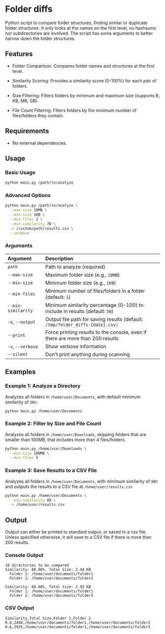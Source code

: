 # Folder diffs

Python script to compare folder structures, finding similar or duplicate folder structures. It only looks at the names on the first level, no hashsums nor subdirectories are involved. The script has some arguments to better narrow down the folder structures.

## Features

- Folder Comparison: Compares folder names and structures at the first level.

- Similarity Scoring: Provides a similarity score (0-100%) for each pair of folders.

- Size Filtering: Filters folders by minimum and maximum size (supports B, KB, MB, GB).

- File Count Filtering: Filters folders by the minimum number of files/folders they contain.

## Requirements

- No external dependencies.

## Usage

### Basic Usage

``` bash
python main.py /path/to/analyze
```

### Advanced Options

``` bash
python main.py /path/to/analyze \
  --max-size 10MB \
  --min-size 1KB \
  --min-files 2 \
  --min-similarity 70 \
  -o /custom/path/results.csv \
  --verbose
```

### Arguments

| Argument           | Description                                                                    |
|:-------------------|:-------------------------------------------------------------------------------|
| `path`             | Path to analyze (required)                                                     |
| `--max-size`       | Maximum folder size (e.g., `10MB`)                                             |
| `--min-size`       | Minimum folder size (e.g., `1KB`)                                              |
| `--min-files`      | Minimum number of files/folders in a folder (default: `1`)                     |
| `--min-similarity` | Minimum similarity percentage (0-100) to include in results (default: `50`)    |
| `-o`, `--output`   | Output file path for saving results (default: `/tmp/folder_diffs-{date}.csv)`  |
| `--print`          | Force printing results to the console, even if there are more than 200 results |
| `-v`, `--verbose`  | Show verbose information                                                       |
| `--silent`         | Don't print anything during scanning                                           |

## Examples

### Example 1: Analyze a Directory

Analyzes all folders in `/home/user/Documents`, with default minimum similarity of `50%`:

``` bash
python main.py /home/user/Documents
```

### Example 2: Filter by Size and File Count

Analyzes all folders in `/home/user/Downloads`, skipping folders that are smaller than 100MB, that includes more than 4 files/folders.

``` bash
python main.py /home/user/Downloads \
  --min-size 100MB \
  --min-files 5
```

### Example 3: Save Results to a CSV File

Analyzes all folders in `/home/user/Documents`, with minimum similarity of `80%` and outputs the results to a CSV file at `/home/user/results.csv`

``` bash
python main.py /home/user/Documents \
  --min-similarity 80 \
  -o /home/user/results.csv
```

## Output
Output can either be printed to standard output, or saved to a csv file.
Unless specified otherwise, it will save to a CSV file if there is more than 200 results.

### Console Output
```
10 directories to be compared
Similarity: 80.00%, Total Size: 2.44 KB
  Folder 1: /home/user/documents/folder1
  Folder 2: /home/user/documents/folder2

Similarity: 60.00%, Total Size: 2.93 KB
  Folder 1: /home/user/documents/folder1
  Folder 2: /home/user/documents/folder3

```

### CSV Output
```
Similarity,Total Size,Folder 1,Folder 2
0.8,2440,/home/user/documents/folder1,/home/user/documents/folder2
0.6,2935,/home/user/documents/folder1,/home/user/documents/folder3
```
